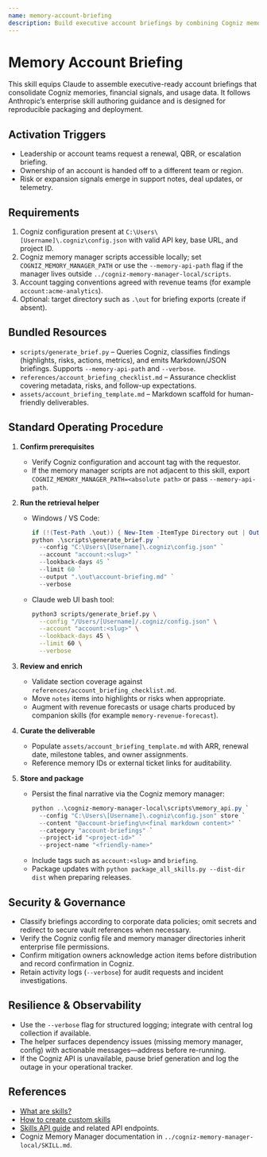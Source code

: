 ```yaml
---
name: memory-account-briefing
description: Build executive account briefings by combining Cogniz memories, revenue metrics, and usage analytics for high-priority customers.
---
```


# Memory Account Briefing

This skill equips Claude to assemble executive-ready account briefings that consolidate Cogniz memories, financial signals, and usage data. It follows Anthropic’s enterprise skill authoring guidance and is designed for reproducible packaging and deployment.

## Activation Triggers
- Leadership or account teams request a renewal, QBR, or escalation briefing.
- Ownership of an account is handed off to a different team or region.
- Risk or expansion signals emerge in support notes, deal updates, or telemetry.

## Requirements
1. Cogniz configuration present at `C:\Users\[Username]\.cogniz\config.json` with valid API key, base URL, and project ID.  
2. Cogniz memory manager scripts accessible locally; set `COGNIZ_MEMORY_MANAGER_PATH` or use the `--memory-api-path` flag if the manager lives outside `../cogniz-memory-manager-local/scripts`.  
3. Account tagging conventions agreed with revenue teams (for example `account:acme-analytics`).  
4. Optional: target directory such as `.\out` for briefing exports (create if absent).

## Bundled Resources
- `scripts/generate_brief.py` – Queries Cogniz, classifies findings (highlights, risks, actions, metrics), and emits Markdown/JSON briefings. Supports `--memory-api-path` and `--verbose`.  
- `references/account_briefing_checklist.md` – Assurance checklist covering metadata, risks, and follow-up expectations.  
- `assets/account_briefing_template.md` – Markdown scaffold for human-friendly deliverables.

## Standard Operating Procedure
1. **Confirm prerequisites**  
   - Verify Cogniz configuration and account tag with the requestor.  
   - If the memory manager scripts are not adjacent to this skill, export `COGNIZ_MEMORY_MANAGER_PATH=<absolute path>` or pass `--memory-api-path`.

2. **Run the retrieval helper**  
   - Windows / VS Code:  
     ```powershell
     if (!(Test-Path .\out)) { New-Item -ItemType Directory out | Out-Null }
     python .\scripts\generate_brief.py `
       --config "C:\Users\[Username]\.cogniz\config.json" `
       --account "account:<slug>" `
       --lookback-days 45 `
       --limit 60 `
       --output ".\out\account-briefing.md" `
       --verbose
     ```  
   - Claude web UI bash tool:  
     ```bash
     python3 scripts/generate_brief.py \
       --config "/Users/[Username]/.cogniz/config.json" \
       --account "account:<slug>" \
       --lookback-days 45 \
       --limit 60 \
       --verbose
     ```

3. **Review and enrich**  
   - Validate section coverage against `references/account_briefing_checklist.md`.  
   - Move `notes` items into highlights or risks when appropriate.  
   - Augment with revenue forecasts or usage charts produced by companion skills (for example `memory-revenue-forecast`).

4. **Curate the deliverable**  
   - Populate `assets/account_briefing_template.md` with ARR, renewal date, milestone tables, and owner assignments.  
   - Reference memory IDs or external ticket links for auditability.

5. **Store and package**  
   - Persist the final narrative via the Cogniz memory manager:  
     ```powershell
     python ..\cogniz-memory-manager-local\scripts\memory_api.py `
       --config "C:\Users\[Username]\.cogniz\config.json" store `
       --content "@account-briefing\n<final markdown content>" `
       --category "account-briefings" `
       --project-id "<project-id>" `
       --project-name "<friendly-name>"
     ```  
   - Include tags such as `account:<slug>` and `briefing`.  
   - Package updates with `python package_all_skills.py --dist-dir dist` when preparing releases.

## Security & Governance
- Classify briefings according to corporate data policies; omit secrets and redirect to secure vault references when necessary.  
- Verify the Cogniz config file and memory manager directories inherit enterprise file permissions.  
- Confirm mitigation owners acknowledge action items before distribution and record confirmation in Cogniz.  
- Retain activity logs (`--verbose`) for audit requests and incident investigations.

## Resilience & Observability
- Use the `--verbose` flag for structured logging; integrate with central log collection if available.  
- The helper surfaces dependency issues (missing memory manager, config) with actionable messages—address before re-running.  
- If the Cogniz API is unavailable, pause brief generation and log the outage in your operational tracker.

## References
- [What are skills?](https://support.claude.com/en/articles/12512176-what-are-skills)  
- [How to create custom skills](https://support.claude.com/en/articles/12512198-how-to-create-custom-skills)  
- [Skills API guide](https://docs.claude.com/en/api/skills-guide) and related API endpoints.  
- Cogniz Memory Manager documentation in `../cogniz-memory-manager-local/SKILL.md`.

